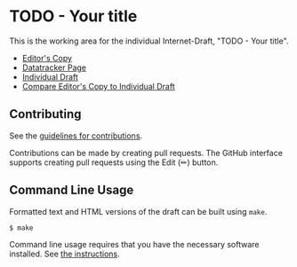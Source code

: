 <!-- regenerate: on (set to off if you edit this file) -->

# TODO - Your title

This is the working area for the individual Internet-Draft, "TODO - Your title".

* [Editor's Copy](https://giuseppefioccola.github.io/draft-cgfabk-nmrg-ibn-generative-ai/#go.draft-cgfabk-nmrg-ibn-generative-ai.html)
* [Datatracker Page](https://datatracker.ietf.org/doc/draft-cgfabk-nmrg-ibn-generative-ai)
* [Individual Draft](https://datatracker.ietf.org/doc/html/draft-cgfabk-nmrg-ibn-generative-ai)
* [Compare Editor's Copy to Individual Draft](https://giuseppefioccola.github.io/draft-cgfabk-nmrg-ibn-generative-ai/#go.draft-cgfabk-nmrg-ibn-generative-ai.diff)


## Contributing

See the
[guidelines for contributions](https://github.com/giuseppefioccola/draft-cgfabk-nmrg-ibn-generative-ai/blob/main/CONTRIBUTING.md).

Contributions can be made by creating pull requests.
The GitHub interface supports creating pull requests using the Edit (✏) button.


## Command Line Usage

Formatted text and HTML versions of the draft can be built using `make`.

```sh
$ make
```

Command line usage requires that you have the necessary software installed.  See
[the instructions](https://github.com/martinthomson/i-d-template/blob/main/doc/SETUP.md).

